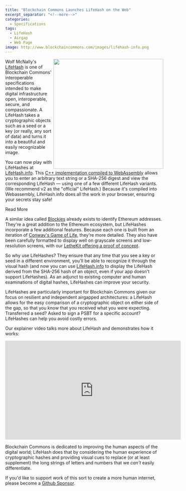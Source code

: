 ```yaml
---
title: "Blockchain Commons Launches LifeHash on the Web"
excerpt_separator: "<!--more-->"
categories:
  - Specifications
tags:
  - LifeHash
  - Airgap
  - Web Page
image: http://www.blockchaincommons.com/images/lifehash-info.png
---
```


<a href="https://www.blockchaincommons.com/images/lifehash-info.png"><img src="https://www.blockchaincommons.com/images/lifehash-info.png" align="right" width=350></a>

Wolf McNally's [LifeHash](https://github.com/BlockchainCommons/bc-lifehash) is one of Blockchain Commons' interoperable specifications intended to make digital infrastructure open, interoperable, secure, and compassionate. A LifeHash takes a cryptographic objects such as a seed or a key (or really, any sort of data) and turns it into a beautiful and easily recognizable image. 

You can now play with LifeHashes at [LifeHash.info](http://lifehash.info/). This [C++ implementation compiled to WebAssembly](https://github.com/BlockchainCommons/lifehash-web/) allows you to enter an arbitrary text string or a SHA-256 digest and view the corresponding LifeHash — using one of a few different LifeHash variants. (We recommend v2 as the "official" LifeHash.) Because it's compiled into Webassembly, LifeHash.info does all the work in your browser, ensuring your secrets stay safe!

<div class="bold--excerpt--node">Read More</div>

<!--more-->

A similar idea called [Blockies](https://www.npmjs.com/package/ethereum-blockies) already exists to identify Ethereum addresses. They're a great addition to the Ethereum ecosystem, but LifeHashes incorporate a few additional features. Because each one is built from an iteration of [Conway's Game of Life](https://en.wikipedia.org/wiki/Conway%27s_Game_of_Life), they're more detailed. They also have been carefully formatted to display well on grayscale screens and low-resolution screens, with our [LetheKit offering a proof of concept](https://www.blockchaincommons.com/quarterlies/Q1-2021-Report/).

So why use LifeHashes? They ensure that any time that you see a key or seed in a different environment, you'll be able to recognize it through the visual hash (and now you can use [LifeHash.info](http://lifehash.info/) to display the LifeHash derived from the SHA-256 hash of an object, even if your app doesn't support LifeHashes). As an adjunct to existing computer and human examinations of digital hashes, LifeHashes can improve your security.
 
LifeHashes are particularly important for Blockchain Commons given our focus on resilient and independent airgapped architectures: a LifeHash allows for the easy comparison of a cryptographic object on either side of the gap, so that you know that you received what you were expecting. Transferred a seed? Asked to sign a PSBT for a specific account? LifeHashes can help you avoid costly errors.

Our explainer video talks more about LifeHash and demonstrates how it works:

<center>
<iframe width="560" height="315" src="https://www.youtube.com/embed/cu0K__KLxKo" title="YouTube video player" frameborder="0" allow="accelerometer; autoplay; clipboard-write; encrypted-media; gyroscope; picture-in-picture" allowfullscreen></iframe>
</center>

Blockchain Commons is dedicated to improving the human aspects of the digital world; LifeHash does that by considering the human experience of cryptographic hashes and providing visual cues to replace (or at least supplement) the long strings of letters and numbers that we _can't_ easily differentiate.

If you'd like to support work of this sort to create a more human internet, please become a [Github Sponsor](https://github.com/sponsors/BlockchainCommons).
